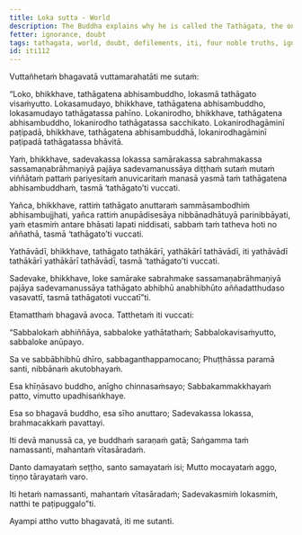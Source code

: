 ```yaml
---
title: Loka sutta - World
description: The Buddha explains why he is called the Tathāgata, the one who has fully comprehended the world, its arising, cessation, and the path leading to its cessation.
fetter: ignorance, doubt
tags: tathagata, world, doubt, defilements, iti, four noble truths, ignorance, doubt
id: iti112
---
```


Vuttañhetaṁ bhagavatā vuttamarahatāti me sutaṁ:

“Loko, bhikkhave, tathāgatena abhisambuddho, lokasmā tathāgato visaṁyutto. Lokasamudayo, bhikkhave, tathāgatena abhisambuddho, lokasamudayo tathāgatassa pahīno. Lokanirodho, bhikkhave, tathāgatena abhisambuddho, lokanirodho tathāgatassa sacchikato. Lokanirodhagāminī paṭipadā, bhikkhave, tathāgatena abhisambuddhā, lokanirodhagāminī paṭipadā tathāgatassa bhāvitā.

Yaṁ, bhikkhave, sadevakassa lokassa samārakassa sabrahmakassa sassamaṇabrāhmaṇiyā pajāya sadevamanussāya diṭṭhaṁ sutaṁ mutaṁ viññātaṁ pattaṁ pariyesitaṁ anuvicaritaṁ manasā yasmā taṁ tathāgatena abhisambuddhaṁ, tasmā ‘tathāgato’ti vuccati.

Yañca, bhikkhave, rattiṁ tathāgato anuttaraṁ sammāsambodhiṁ abhisambujjhati, yañca rattiṁ anupādisesāya nibbānadhātuyā parinibbāyati, yaṁ etasmiṁ antare bhāsati lapati niddisati, sabbaṁ taṁ tatheva hoti no aññathā, tasmā ‘tathāgato’ti vuccati.

Yathāvādī, bhikkhave, tathāgato tathākārī, yathākārī tathāvādī, iti yathāvādī tathākārī yathākārī tathāvādī, tasmā ‘tathāgato’ti vuccati.

Sadevake, bhikkhave, loke samārake sabrahmake sassamaṇabrāhmaṇiyā pajāya sadevamanussāya tathāgato abhibhū anabhibhūto aññadatthudaso vasavattī, tasmā tathāgatoti vuccatī”ti.

Etamatthaṁ bhagavā avoca. Tatthetaṁ iti vuccati:

“Sabbalokaṁ abhiññāya,
sabbaloke yathātathaṁ;
Sabbalokavisaṁyutto,
sabbaloke anūpayo.

Sa ve sabbābhibhū dhīro,
sabbaganthappamocano;
Phuṭṭhāssa paramā santi,
nibbānaṁ akutobhayaṁ.

Esa khīṇāsavo buddho,
anīgho chinnasaṁsayo;
Sabbakammakkhayaṁ patto,
vimutto upadhisaṅkhaye.

Esa so bhagavā buddho,
esa sīho anuttaro;
Sadevakassa lokassa,
brahmacakkaṁ pavattayi.

Iti devā manussā ca,
ye buddhaṁ saraṇaṁ gatā;
Saṅgamma taṁ namassanti,
mahantaṁ vītasāradaṁ.

Danto damayataṁ seṭṭho,
santo samayataṁ isi;
Mutto mocayataṁ aggo,
tiṇṇo tārayataṁ varo.

Iti hetaṁ namassanti,
mahantaṁ vītasāradaṁ;
Sadevakasmiṁ lokasmiṁ,
natthi te paṭipuggalo”ti.

Ayampi attho vutto bhagavatā, iti me sutanti.